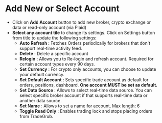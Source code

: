 # **Add New or Select Account**

- Click on **Add Account** button to add new broker, crypto exchange or data or read-only account (via Plaid)
- **Select any account tile** to change its settings. Click on Settings button from title to update the following settings:
  -  **Auto Refresh** : Fetches Orders periodically for brokers that don't support real-time activity feed.
  -  **Delete** : Delete a specific account
  -  **Relogin** : Allows you to Re-login and refresh account. Required for certain account types every 90 days.
  -  **Set Currency** : For crypto only accounts, you can choose to update your default currency.
  -  **Set Default Account** : Sets specific trade account as default for orders, positions, dashboard.  **One account MUST be set as default.**
  -  **Set Data Source** : Allows to select real-time data source. You can select specific broker account if that supports real-time data or another data source.
  -  **Set Name** : Allows to set a name for account. Max length: 6
  -  **Toggle Read Only** : Enables trading lock and stops placing orders from TradeGrub.
